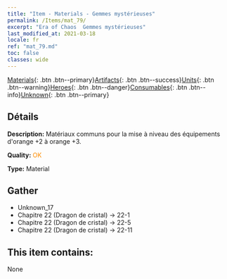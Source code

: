 ```yaml
---
title: "Item - Materials - Gemmes mystérieuses"
permalink: /Items/mat_79/
excerpt: "Era of Chaos  Gemmes mystérieuses"
last_modified_at: 2021-03-18
locale: fr
ref: "mat_79.md"
toc: false
classes: wide
---
```

 [Materials](/fr/Items/){: .btn .btn--primary}[Artifacts](/fr/Items/Artifacts/){: .btn .btn--success}[Units](/fr/Items/Units/){: .btn .btn--warning}[Heroes](/fr/Items/Heroes/){: .btn .btn--danger}[Consumables](/fr/Items/Consumables/){: .btn .btn--info}[Unknown](/fr/Items/Unknown/){: .btn .btn--primary}

## Détails
 **Description:** Matériaux communs pour la mise à niveau des équipements d'orange +2 à orange +3.

 **Quality:** <span style="color: #FF8C00">OK</span>

 **Type:** Material

## Gather

*    Unknown_17 
*    Chapitre 22 (Dragon de cristal) -> 22-1 
*    Chapitre 22 (Dragon de cristal) -> 22-5 
*    Chapitre 22 (Dragon de cristal) -> 22-11 

## This item contains:

  None

